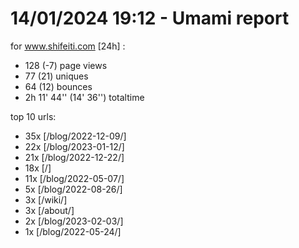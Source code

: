 # 14/01/2024 19:12 - Umami report
for www.shifeiti.com [24h] :

 - 128 (-7) page views
 - 77 (21) uniques
 - 64 (12) bounces
 - 2h 11' 44'' (14' 36'') totaltime


top 10 urls:
 - 35x [/blog/2022-12-09/]
 - 22x [/blog/2023-01-12/]
 - 21x [/blog/2022-12-22/]
 - 18x [/]
 - 11x [/blog/2022-05-07/]
 - 5x [/blog/2022-08-26/]
 - 3x [/wiki/]
 - 3x [/about/]
 - 2x [/blog/2023-02-03/]
 - 1x [/blog/2022-05-24/]


